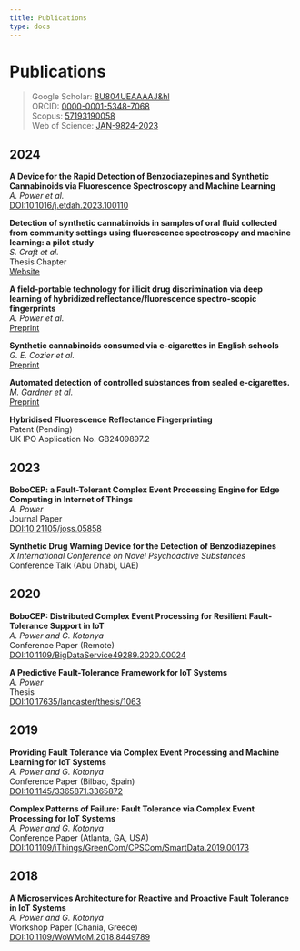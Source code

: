 ```yaml
---
title: Publications
type: docs
---
```


# Publications

> Google Scholar: [8U804UEAAAAJ&hl](https://scholar.google.co.uk/citations?user=8U804UEAAAAJ&hl) \
> ORCID: [0000-0001-5348-7068](https://orcid.org/0000-0001-5348-7068) \
> Scopus: [57193190058](https://www.scopus.com/authid/detail.uri?authorId=57193190058) \
> Web of Science: [JAN-9824-2023](https://www.webofscience.com/wos/author/record/JAN-9824-2023)


## 2024
**A Device for the Rapid Detection of Benzodiazepines and Synthetic Cannabinoids via Fluorescence Spectroscopy and Machine Learning** \
_A. Power et al._ \
[DOI:10.1016/j.etdah.2023.100110](https://doi.org/10.1016/j.etdah.2023.100110)

**Detection of synthetic cannabinoids in samples of oral fluid collected from community settings using fluorescence spectroscopy and machine learning: a pilot study** \
_S. Craft et al._ \
Thesis Chapter \
[Website](https://researchportal.bath.ac.uk/en/studentTheses/clinical-and-epidemiological-features-of-synthetic-cannabinoids-a)

**A field-portable technology for illicit drug discrimination via deep learning of hybridized reflectance/fluorescence spectro-scopic fingerprints** \
_A. Power et al._ \
[Preprint](https://doi.org/10.26434/chemrxiv-2024-f5tq3-v2)

**Synthetic cannabinoids consumed via e-cigarettes in English schools** \
_G. E. Cozier et al._ \
[Preprint](https://doi.org/10.1101/2024.08.12.24311617)

**Automated detection of controlled substances from sealed e-cigarettes.** \
_M. Gardner et al._ \
[Preprint](https://doi.org/10.26434/chemrxiv-2024-ns335)

**Hybridised Fluorescence Reflectance Fingerprinting** \
Patent (Pending) \
UK IPO Application No. GB2409897.2


## 2023

**BoboCEP: a Fault-Tolerant Complex Event Processing Engine for Edge Computing in Internet of Things** \
_A. Power_ \
Journal Paper \
[DOI:10.21105/joss.05858](https://doi.org/10.21105/joss.05858)

**Synthetic Drug Warning Device for the Detection of Benzodiazepines** \
_X International Conference on Novel Psychoactive Substances_ \
Conference Talk (Abu Dhabi, UAE)


## 2020

**BoboCEP: Distributed Complex Event Processing for Resilient Fault-Tolerance Support in IoT** \
_A. Power and G. Kotonya_ \
Conference Paper (Remote) \
[DOI:10.1109/BigDataService49289.2020.00024](https://doi.org/10.1109/BigDataService49289.2020.00024)

**A Predictive Fault-Tolerance Framework for IoT Systems** \
_A. Power_ \
Thesis\
[DOI:10.17635/lancaster/thesis/1063](https://doi.org/10.17635/lancaster/thesis/1063)


## 2019

**Providing Fault Tolerance via Complex Event Processing and Machine Learning for IoT Systems** \
_A. Power and G. Kotonya_ \
Conference Paper (Bilbao, Spain) \
[DOI:10.1145/3365871.3365872](https://doi.org/10.1145/3365871.3365872)

**Complex Patterns of Failure: Fault Tolerance via Complex Event Processing for IoT Systems** \
_A. Power and G. Kotonya_ \
Conference Paper (Atlanta, GA, USA) \
[DOI:10.1109/iThings/GreenCom/CPSCom/SmartData.2019.00173](https://doi.org/10.1109/iThings/GreenCom/CPSCom/SmartData.2019.00173)  


## 2018

**A Microservices Architecture for Reactive and Proactive Fault Tolerance in IoT Systems** \
_A. Power and G. Kotonya_ \
Workshop Paper (Chania, Greece) \
[DOI:10.1109/WoWMoM.2018.8449789](https://doi.org/10.1109/WoWMoM.2018.8449789)  
